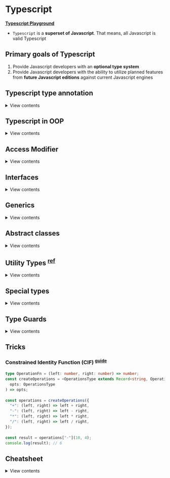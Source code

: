 # Typescript

**[Typescript Playground](https://www.typescriptlang.org/play)**

- `Typescript` is a **superset of Javascript**. That means, all Javascript is valid Typescript

## Primary goals of Typescript

1. Provide Javascript developers with an **optional type system**
2. Provide Javascript developers with the ability to utilize planned features from **future Javascript editions** against current Javascript engines

## Typescript type annotation

<details>
<summary>View contents</summary>

> There are 4 primary types in Typescript

1. Implicit
2. Explicit
3. Structural
4. Ambient

### 1. Connivent Implicit Types

- figure out the types of the variables if they are not explicitly defined

```ts
const age = 18; // implicitly, age is number
```

### 2. Explicit Types

- specify the types of the variables

```ts
const age: number = 18;

// function
function sayHello(name: string): string {
  return `Hello ${name}`;
}

// arrow function
const profile = (name: string, age: number): string => {
  return `${name}'s age is ${age}`;
};

// class
class Greeter {
  name: string;

  constructor(name: string) {
    this.name = name;
  }

  sayHello(): string {
    return `Hello ${this.name}`;
  }
}
```

### 3. Structural Types

#### i. Nominal typing:

```ts
class Fruit {}

class Mango extends Fruit {}

class GreenMango extends Mango {}

// Valid, through subtypes
const greenMangoFruit: Fruit = new GreenMango();

// Valid, through subtypes
const mango: GreenMango = new Mango();

// Valid, explicitly defined as a GreenMango
const greenMango: GreenMango = new GreenMango();
```

#### ii. Duck typing

> If it looks like a Duck and it quacks like a Duck. It must be a Duck.

```ts
interface Comment {
  id: number;
  content: string;
}

interface Reply {
  id: number;
  content: string;
  commentId: number;
}

const comment: Comment = {
  id: 1,
  content: "this is a comment",
};

const reply: Reply = {
  id: 2,
  content: "this is a reply",
  commentId: 1,
};

function postComment(comment: Comment) {
  // Do something
}

// Perfect - exact match
postComment(comment);

// Ok - extra information still alright
postComment(reply);

// Error - missing information
// Type '{ id: number; }' is missing the following properties from
// type 'Comment': content
postComment({ id: 1 });
```

### 4. Ambient Types

```ts
// $ is global variable
declare var $: {
  (selector: string): any;
};

$(".cls").show(); // okay
$(123).show(); // Error
```

</details>

## Typescript in OOP

<details>
<summary>View contents</summary>

```ts
class Point {
  // Instance variables are accessible only through instances of the class.
  // From inside the class, using the this keyword gives us access to the instance variables
  x: number; // instance variable
  y: number;

  constructor(x: number, y: number) {
    // constructor
    this.x = x;
    this.y = y;
  }

  add(point: Point) {
    // method
    return new Point(this.x + point.x, this.y + point.x);
  }
}

class Point3D extends Point {
  z: number;
  // static properties belong to the class themselves,
  // not to instances of the class — objects.
  static instancesCreated = 0; // class variable

  // Readonly properties are properties that can’t be changed once they’ve been set.
  // A read-only property must be initialized at their declaration or in the constructor.
  readonly pointName: string;
  readonly numberOfPoints: number = 5;

  constructor(x: number, y: number, z: number) {
    super(x, y);
    this.z = z;
    Point3D.instancesCreated++;
    this.pointName = "readonlyPoint";
  }

  add(point: Point3D) {
    const point2D = super.add(point);
    return new Point3D(point2D.x, point2D.y, this.z + point.z);
  }
}

const p = new Point3D(0, 10, 20);
console.log(Point3D.instancesCreated);
```

</details>

## Access Modifier

<details>
<summary>View contents</summary>

> There are 3 access modifiers: public, protected and private

A method or member/attribute with a `public` modifier can access through:

- an instance of the class (object)
- inside the containing class (this)

A method or member/attribute with a `private` modifier can access through:

- inside the containing class (this)

A method or member/attribute with a `protected` modifier can access through:

- inside the containing class and subclasses (this)

| Access modifier | Access from other classes? | Access from subclasses? |
| --------------- | -------------------------- | ----------------------- |
| **public**      | yes                        | yes                     |
| **protected**   | no                         | yes                     |
| **private**     | no                         | no                      |

> by default, the property is public if no access modifier is included

</details>
  
## Interfaces
  
<details>
<summary>View contents</summary>

> Interfaces allow us to declare the structure of classes and variables.

```ts
interface ICenter {
  x: number;
  y: number;
}

interface ICircle {
  readonly id: string;
  center: ICenter;
  radius: number;
  color?: string; // optional property
}

interface ICircleWithArea extends ICircle {
  getArea: () => number; // or, getArea(): number
}

class Circle implements ICircleWithArea {
  // Readonly properties are properties that can’t be changed once they’ve been set.
  // A read-only property must be initialized at their declaration or in the constructor.
  readonly counter: number = 0;
  readonly id: string;
  center: ICenter;
  radius: number;

  constructor(center: ICenter, radius: number) {
    this.id = "";
    this.center = center;
    this.radius = radius;
  }

  getArea() {
    return Math.PI * this.radius * this.radius;
  }
}
```

</details>
  
## Generics

<details>
<summary>View contents</summary>

> Generics offer a way to create reusable components. Generics provide a way to make components work with any data type and not restrict to one data type.

```ts
interface Queue<T> {
  data: T[];
  push: (t: T) => void;
  pop: () => T | undefined;
}

interface Monkey {
  name: string;
  color: string;
}

class MonkeyQueue implements Queue<Monkey> {
  data: Monkey[];

  constructor() {
    this.data = [];
  }

  push(t: Monkey): void {
    this.data.push(t);
  }

  pop(): Monkey | undefined {
    return this.data.shift();
  }
}
```

**Generic Class**

```ts
class KeyValuePair<T, U> {
  private key: T;
  private val: U;

  setKeyValue(key: T, val: U): void {
    this.key = key;
    this.val = val;
  }

  display(): void {
    console.log(`Key = ${this.key}, val = ${this.val}`);
  }
}

let kvp1 = new KeyValuePair<number, string>();
kvp1.setKeyValue(1, "Steve");
kvp1.display(); //Output: Key = 1, Val = Steve
```

**Generics Function**

```ts
type Link<T> = {
  value: T;
  next?: Link<T>;
};

function createNode<T>(value: T): Link<T> {
  return { value };
}

const createNodeArrow = <T>(value: T): Link<T> => ({ value });
const createNodeArrowAlt = <T extends unknown>(value: T): Link<T> => ({
  value,
});

const node = createNode<string>("wow");
const anotherNode: Link<number> = createNode(2);
const boolNode = createNode(true);
```

**Extending Generic**

```ts
const greeting = <T extends { name: string }>(obj: T) => {};

greeting({ name: "Foyez", age: 18 });
```

In T, must contain { name: string }. Extra properties are also acceptable.

```ts
function func<T extends {}>(param: T) {}

func(8);
func(null); // error
func(undefined); // error
```

T extends {} accepts anything but `null` and `undefined`.

</details>

## Abstract classes

<details>
<summary>View contents</summary>

- `abstract` classes cannot be directly instantiated. Instead, the user must create some class that inherits from the abstract class.
- abstract members cannot be directly accessed, and a child class must provide the functionality.

```ts
type ITrack = { title: string } | null;

abstract class AudioDevice {
  protected isPlaying: boolean = false;
  protected currentTrack: ITrack = null;

  constructor() {}

  play(track: ITrack): void {
    this.currentTrack = track;
    this.isPlaying = true;
    this.handlePlayCurrentAudioTrack();
  }

  abstract handlePlayCurrentAudioTrack(): void;
}

class Boombox extends AudioDevice {
  constructor() {
    super();
  }

  handlePlayCurrentAudioTrack() {
    // Play through the boombox speakers
  }
}
```

</details>
  
## Utility Types <sup>[ref](https://www.typescriptlang.org/docs/handbook/utility-types.html)</sup>
  
<details>
<summary>View contents</summary>
  
### Partial<Type>
  
> Constructs a type with all properties of Type set to optional. 
  
```ts
interface Todo {
  title: string;
  description: string;
}
 
function updateTodo(todo: Todo, fieldsToUpdate: Partial<Todo>) {
  return { ...todo, ...fieldsToUpdate };
}
 
const todo1 = {
  title: "organize desk",
  description: "clear clutter",
};
 
const todo2 = updateTodo(todo1, {
  description: "throw out trash",
});
```
  
### Required<Type>

> Constructs a type consisting of all properties of Type set to required. The opposite of Partial.

```ts
interface Props {
  a?: number;
  b?: string;
}

const obj: Props = { a: 5 };

const obj2: Required<Props> = { a: 5 }; // Property 'b' is missing in type '{ a: number; }' but required in type 'Required<Props>'.
```

### Readonly<Type>

> Constructs a type with all properties of Type set to readonly, meaning the properties of the constructed type cannot be reassigned.

```ts
interface Todo {
  title: string;
}

const todo: Readonly<Todo> = {
  title: "Delete inactive users",
};

todo.title = "Hello"; // Cannot assign to 'title' because it is a read-only property.
```

### Record<Keys, Type>

> Constructs an object type whose property keys are `Keys` and whose property values are `Type`. This utility can be used to map the properties of a type to another type.

```ts
interface CatInfo {
  age: number;
  breed: string;
}

type CatName = "miffy" | "boris" | "mordred";

const cats: Record<CatName, CatInfo> = {
  miffy: { age: 10, breed: "Persian" },
  boris: { age: 5, breed: "Maine Coon" },
  mordred: { age: 16, breed: "British Shorthair" },
};
```

### Pick<Type, Keys>

> Constructs a type by picking the set of properties `Keys` (string literal or union of string literals) from `Type`.

```ts
interface Todo {
  title: string;
  description: string;
  completed: boolean;
}

type TodoPreview = Pick<Todo, "title" | "completed">;

const todo: TodoPreview = {
  title: "Clean room",
  completed: false,
};
```

### Omit<Type, Keys>

> Constructs a type by picking all properties from `Type` and then removing `Keys` (string literal or union of string literals).

```ts
interface Todo {
  title: string;
  description: string;
  completed: boolean;
  createdAt: number;
}

type TodoPreview = Omit<Todo, "description">;

const todo: TodoPreview = {
  title: "Clean room",
  completed: false,
  createdAt: 1615544252770,
};

type TodoInfo = Omit<Todo, "completed" | "createdAt">;

const todoInfo: TodoInfo = {
  title: "Pick up kids",
  description: "Kindergarten closes at 5pm",
};
```

### ReturnType`<Type>`

> Constructs a type consisting of the return type of **function** Type.

```ts
const greetings = (name: string): string => `Hello, ${name}`;

type funcReturnType = ReturnType<typeof greetings>; // string
```

</details>

## Special types

<details>
<summary>View contents</summary>

### Type assertions

```ts
interface Person {
  name: string;
  age: number;
}

const person = {} as Person;
person.name = "Foyez";
```

### The "type" keyword

```ts
type Person = {
  name: string;
  age: number;
};
```

### Type aliases

```ts
// Primitive
type Name = string;

// Tuple
type Data = [number, string];

// Object
type PointX = { x: number };
type PointY = { y: number };

// Union (Or - At least one required)
type IncompletePoint = PointX | PointY;

// Extends/Intersection (And - All required)
type Point = PointX & PointY;

const pX: PointX = { x: 1 };
const incompletePoint: IncompletePoint = { x: 1 };
const point: Point = { x: 1 }; // Error Property 'y' is missing
// in type '{ x: number; }' but
```

### Enum (enumeration)

> An enum is a way to organize a collection of related values.

```ts
enum Instrument {
  Guitar,
  Bass,
  Keyboard,
  Drums,
}

/*
enum Instrument {
  Guitar = 'GUITAR',
  Bass = 'BASS',
  Keyboard = 'KEYBOARD',
  Drums = 'DRUMS'
}
*/

let instrument = Instrument.Guitar; // or, Instrument[0]

instrument = "screwdriver"; /* Error! Type '"screwdriver"'
is not assignable to type 'Instrument'.
*/
```

### tuple

> tuple is an organized array where type of a fixed number of elements is known

```ts
let contact: [string, number] = ["Foyez", 485743];

contact = ["Ana", 842903, "extra argument"]; /* Error! 
Type '[string, number, string]' is not assignable to type '[string, number]'. */
```

### any

> any is a type that we can used with all types.

```ts
let anything: any = "anyone";
anything = 3;
```

In legacy projects migrating to TypeScript, it’s not uncommon to temporarily type things as any before adding more specific types over time during refactoring.

### void

> void is the absence of having any return type.

```ts
function greet(name: string): void {
  console.log(`Hello, ${name}`);
}
```

### never

> never indicates th values that will never occur.

The never type is used when you are sure that something is never going to occur. For example, you write a function which will not return to its end point.

```ts
type Currencies = "CAD" | "USD" | "EUR";
const getRate = (rate: Currencies) => {
  if (rate === "CAD") {
    return 1.3;
  }
  if (rate === "USD") {
    return 1;
  }
  const neverEver: never = rate; // Type 'string' is not assignable to type 'never'.
  return neverEver;
};
getRate("EUR");
```

```ts
type BaseCourse = {
  name: string;
};
interface FreeCourse extends BaseCourse {
  youtube: string;
  price?: never;
}
interface PaidCourse extends BaseCourse {
  price: number;
  youtube?: never;
}
type Course = FreeCourse | PaidCourse;

const myCourse: Course = {
  // Type '{ name: string; youtube: string; price: number; }' is not assignable to type 'PaidCourse'.
  name: "Typescript",
  youtube: "https://yotube.com",
  price: 40,
};
```

source: wes bos

### unknown

> TypeScript 3.0 introduces the unknown type which is the type-safe counterpart of any. Anything is assignable to unknown, but unknown isn’t assignable to anything but itself and any. No operations are permitted on an unknown without first asserting or narrowing to a more specific type.

```ts
let anyValue: any;
let unknownValue: unknown;

// Anything is assignable to unknown
unknownValue = 5;
unknownValue = "s";
unknownValue = true;

// unknown isn’t assignable to anything but itself and any
let newUnknownValue: unknown = unknownValue;
anyValue = unknownValue;
let num: number = unknownValue; // Type 'unknown' is not assignable to type 'number'.

// No operations are permitted on an unknown without first asserting or narrowing to a more specific type.
anyValue();
if (typeof unknownValue === "function") {
  unknownValue();
}

anyValue++;
if (typeof unknownValue === "number") {
  unknownValue++;
}

anyValue.split("");
if (typeof unknownValue === "string") {
  unknownValue.split("");
}
```

```ts
type I1 = unknown & null; // null
type I2 = unknown & string; // string
type U1 = unknown | null; // unknown
type U2 = unknown | string; // unknown
```

### Literal types

```ts
const GenreTypes: { [index: number]: string } = {
  1: "Metal",
  2: "Rap",
  3: "Pop",
};
```

</details>

## Type Guards

<details>
<summary>View contents</summary>

> Type guards allow us to narrow down the type of an object within a conditional block.

### Typeof Guard

> Using typeof in a conditional block, the compiler will know the type of a variable to be different.

```ts
function example(x: number | boolean) {
  if (typeof x === "number") {
    return x.toFixed(2);
  }

  return x;
}
```

### Instanceof Guard

> We can conditionally rule out type possibilities by asserting if a class is or is not an instance of a particular class.

```ts
class MyResponse {
  header = "header example";
  result = "result example";
  // ...
}

class MyError {
  header = "header example";
  message = "message example";
  // ...
}

function example(x: MyResponse | MyError) {
  function example(x: MyResponse | MyError) {
    if (x instanceof MyResponse) {
      console.log(x.message); // Error! Property 'message' does not exist on type 'MyRespo
      console.log(x.result); // Okay
    } else {
      // TypeScript knows this must be MyError
      console.log(x.message); // Okay
      console.log(x.result); // Error! Property 'result' does not exist on type 'MyError'
    }
  }
}
```

### In Guard

```ts
interface Person {
  name: string
  age: number
}

const person: Person = {
  name; 'Foyez',
  age: 27
}

const checkForName = 'name' in person // true
```

### Type Predict <sup>[guide](https://www.typescriptlang.org/docs/handbook/2/narrowing.html#using-type-predicates)</sup>

```ts
// parameterName is Type
const isString = (text: unknown): text is string =>
  typeof text === "string" || text instanceof String;
```

The general form of a type predicate is `parameterName is Type` where the `parameterName` is the name of the function parameter and `Type` is the targeted type.
\
\
If the type guard function returns true, the TypeScript compiler knows that the tested variable has the type that was defined in the type predicate.
\
\
Before the type guard is called, the actual type of the variable _comment_ is not known:

![Type Predict](./assets/type-predict-1.png)

But after the call, if the code proceeds past the exception (that is the type guard returned true), compiler knows that _comment_ is of the type _string_:

![Type Predict](./assets/type-predict-2.png)

</details>

## Tricks

### Constrained Identity Function (CIF) <sup>[guide](https://kentcdodds.com/blog/how-to-write-a-constrained-identity-function-in-typescript)</sup>

```ts
type OperationFn = (left: number, right: number) => number;
const createOperations = <OperationsType extends Record<string, OperationFn>>(
  opts: OperationsType
) => opts;

const operations = createOperations({
  "+": (left, right) => left + right,
  "-": (left, right) => left - right,
  "*": (left, right) => left * right,
  "/": (left, right) => left / right,
});

const result = operations["-"](10, 4);
console.log(result); // 6
```

## Cheatsheet

<details>
<summary>View contents</summary>

### `keyof` - Get all of the keys from a given type

```ts
type ObjectLiteralType = {
  first: 1;
  second: 2;
};

type Result = keyof ObjectLiteralType; // Inferred Type: "first" | "second"
const k: Result = "second";
```

## Getting the type of a single key

```ts
type Obj = {
  1: "a";
  prop: "c";
};

type Res1 = Obj[1]; // Inferred Type: "a"
const s: Res1 = "a";

type Res2 = Obj[1 | "prop"]; // Inferred Type: "a" | "c"
const s2: Res2 = "c";
```

### Getting the values from an object

```ts
type ObjVal = {
  a: "A";
  b: "B";
};

type Values = ObjVal[keyof ObjVal]; // Inferred Type: "A" | "B"
```

### Union

```ts
type A = "a" | "b";
type B = "b" | "c";
type Union = A | B; // Inferred Type: "a" | "b" | "c"

// Unions with Objects
type ObjTypeA = {
  firstProp: number;
  sharedProp: string;
};

type ObjTypeB = {
  secondProp: boolean;
  sharedProp: string;
};

// Inferred Type: { firstProp: number; secondProp: boolean; sharedProp: string }
type UnionWithObj = ObjTypeA | ObjTypeB;
const t: UnionWithObj = { firstProp: 10, secondProp: false, sharedProp: "hi" };
```

### Intersection - Only what appears in both

```ts
type A1 = "a" | "b" | "c";
type A2 = "b" | "c" | "d";

type Intersection = A1 & A2; // Inferred Type: 'b' | 'c'
```

### Conditionals

```ts
// Ternaries only
type Wrap<T> = T extends { length: number } ? [T] : T;

type IsAssignableTo<A, B> = A extends B ? true : false;

// Type `123` is assignable to type `number`
type Result1 = IsAssignableTo<123, number>; // Inferred Type: true
type Result2 = IsAssignableTo<number, 123>; // Inferred Type: false
```

### Exclude - Removes values from a union

```ts
type Ex<T, U> = T extends U ? never : T;

type Ex1 = Ex<1 | 2 | 3, 2>; // Inferred Type: 1 | 3
type Ex2 = Ex<1 | "a" | 2 | "b", number>; // Inferred Type: 'a' | 'b'
type Ex3 = Ex<1 | "a" | 2 | "b", 1 | "b" | "c">; // Inferred Type: 'a' | 2
```

### Extract - Extracts only specific type of values

```ts
type Extra<T, U> = T extends U ? T : never;

type Extra1 = Extra<1 | "a" | 2 | "b", number>; // Inferred Type: 1 | 2
type Extra2 = Extra<1 | "a" | 2 | "b", 1 | "b">; // 1 | 'b'
```

### `Pick<Types, Keys>` - Pick out certain keys from an object type

```ts
type ObjLiteralType = {
  john: 1;
  paul: 2;
  george: 3;
  ringo: 4;
};

type P = Pick<ObjLiteralType, "george" | "ringo">; // Inferred Type: {george: 2; ringo: 4; }
```

### `Omit<Types, Keys>` - Leave out particular properties

```ts
type ObjLiteralType1 = {
  john: 1;
  paul: 2;
  george: 3;
  ringo: 4;
};

type O = Omit<ObjLiteralType1, "george" | "ringo">; // Inferred Type: {john: 1; paul: 2; }
```

### Accept anything but `null` and `undefined` in Generic

```ts
function func<T extends {}>(param: T) {}

func(8);
func(null); // Argument of type 'null' is not assignable to parameter of type '{}'
func(undefined); // Argument of type 'undefined' is not assignable to parameter of type '{}'
```

### Must contain a specific type with extra properties

```ts
const greeting = <T extends { name: string }>(obj: T) => {};
greeting({ name: "Foyez", age: 18 });
greeting({ age: 18 }); // error
```

### More specify `Union` types

```ts
interface User {
  name: string;
  age: number;
}

interface Admin {
  name: string;
  role: string;
}

function logPersion(person: User | Admin) {
  if (person.age) {
    // Property 'age' does not exist on type 'User | Admin'. Property 'age' does not exist on type 'Admin'
  }
  if ("role" in person) {
    // work with Admin
  }
}
```

### String Manipulation

```ts
type UppercaseWes = Uppercase<"wes">; // WES
type LowercaseWes = Lowercase<"Wes">; // wes
type CapitalizeWes = Capitalize<"wes">; // Wes
type UncapitalizeWes = Uncapitalize<"WEs">; // wEs
```

</details>
